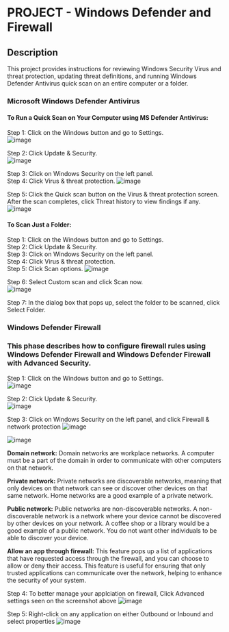 # PROJECT - Windows Defender and Firewall

## Description
This project provides instructions for reviewing Windows Security Virus and threat protection, updating threat definitions, and running Windows Defender Antivirus quick scan on an entire computer or a folder.

### Microsoft Windows Defender Antivirus

#### To Run a Quick Scan on Your Computer using MS Defender Antivirus:
Step 1: Click on the Windows button and go to Settings.  
![image](https://github.com/ookelvyn/Microsoft-Windows-Defender-and-Firewall/assets/30266503/03fdeebd-59f2-4663-8d03-990b71065d92)

Step 2: Click Update & Security.  
![image](https://github.com/ookelvyn/Microsoft-Windows-Defender-and-Firewall/assets/30266503/1dc88d46-f4b8-43ee-9b33-411d9f88b1b6)

Step 3: Click on Windows Security on the left panel.  
Step 4: Click Virus & threat protection.
![image](https://github.com/ookelvyn/Microsoft-Windows-Defender-and-Firewall/assets/30266503/73c66fa1-6d36-472f-bc19-9f751bb14b96)

Step 5: Click the Quick scan button on the Virus & threat protection screen. After the scan completes, click Threat history to view findings if any.
![image](https://github.com/ookelvyn/Microsoft-Windows-Defender-and-Firewall/assets/30266503/fef6b582-d196-4b91-a114-0a7626f75101)


#### To Scan Just a Folder:
Step 1: Click on the Windows button and go to Settings.  
Step 2: Click Update & Security.  
Step 3: Click on Windows Security on the left panel.  
Step 4: Click Virus & threat protection.  
Step 5: Click Scan options. 
![image](https://github.com/ookelvyn/Microsoft-Windows-Defender-and-Firewall/assets/30266503/c2d9dc4a-67fd-4ea3-9a74-a9bd85c2995e)

Step 6: Select Custom scan and click Scan now.  
![image](https://github.com/ookelvyn/Microsoft-Windows-Defender-and-Firewall/assets/30266503/5cfed9a1-899e-4292-bda4-f6840343d188)

Step 7: In the dialog box that pops up, select the folder to be scanned, click Select Folder.


### Windows Defender Firewall
### This phase describes how to configure firewall rules using Windows Defender Firewall and Windows Defender Firewall with Advanced Security.
Step 1: Click on the Windows button and go to Settings.  
![image](https://github.com/ookelvyn/Microsoft-Windows-Defender-and-Firewall/assets/30266503/03fdeebd-59f2-4663-8d03-990b71065d92)

Step 2: Click Update & Security.  
![image](https://github.com/ookelvyn/Microsoft-Windows-Defender-and-Firewall/assets/30266503/1dc88d46-f4b8-43ee-9b33-411d9f88b1b6)

Step 3: Click on Windows Security on the left panel, and click Firewall & network protection
![image](https://github.com/ookelvyn/Microsoft-Windows-Defender-and-Firewall/assets/30266503/908d6c92-ce49-4407-9325-1020d66f76a8)

![image](https://github.com/ookelvyn/Microsoft-Windows-Defender-and-Firewall/assets/30266503/0fee683b-72e6-47be-906e-77271e4070a7)

**Domain network:** Domain networks are workplace networks. A computer must be a part of the domain in order to communicate with other computers on that network. 

**Private network:** Private networks are discoverable networks, meaning that only devices on that network can see or discover other devices on that same network. Home networks are a good example of a private network. 

**Public network:** Public networks are non-discoverable networks. A non-discoverable network is a network where your device cannot be discovered by other devices on your network. A coffee shop or a library would be a good example of a public network. You do not want other individuals to be able to discover your device.

**Allow an app through firewall:** This feature pops up a list of applications that have requested access through the firewall, and you can choose to allow or deny their access. This feature is useful for ensuring that only trusted applications can communicate over the network, helping to enhance the security of your system.


Step 4: To better manage your applciation on firewall, Click Advanced settings seen on the screenshot above
![image](https://github.com/ookelvyn/Microsoft-Windows-Defender-and-Firewall/assets/30266503/6661cfe4-1c88-4a8d-8b71-4b599f6edcd3)

Step 5: Right-click on any application on either Outbound or Inbound and select properties
![image](https://github.com/ookelvyn/Microsoft-Windows-Defender-and-Firewall/assets/30266503/2cd81f8a-6beb-4498-8053-605ec6e6b32f)
